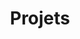 ---
title: "Projets"
permalink: /projects/
layout: collection
collection: projects
entries_layout: grid
classes: wide
sort_by: completion_date
sort_order: reverse
---
